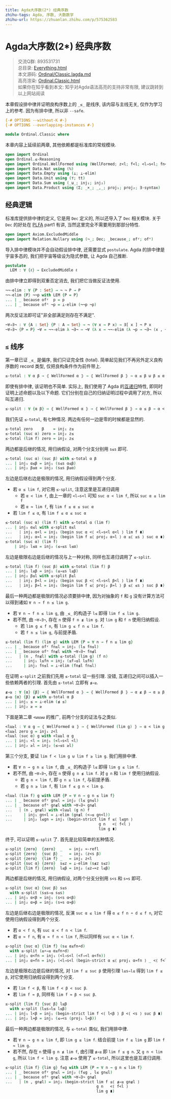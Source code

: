 ```yaml
---
title: Agda大序数(2*) 经典序数
zhihu-tags: Agda, 序数, 大数数学
zhihu-url: https://zhuanlan.zhihu.com/p/575362583
---
```


# Agda大序数(2*) 经典序数

> 交流Q群: 893531731  
> 总目录: [Everything.html](https://choukh.github.io/agda-lvo/Everything.html)  
> 本文源码: [Ordinal/Classic.lagda.md](https://github.com/choukh/agda-lvo/blob/main/src/Ordinal/Classic.lagda.md)  
> 高亮渲染: [Ordinal.Classic.html](https://choukh.github.io/agda-lvo/Ordinal.Classic.html)  
> 如果你在知乎看到本文: 知乎对Agda语法高亮的支持非常有限, 建议跳转到以上网站阅读  

本章假设排中律并证明良构序数上的 `_≤_` 是线序, 该内容与主线无关, 仅作为学习上的参考. 因为有排中律, 所以非 `--safe`.

```agda
{-# OPTIONS --without-K #-}
{-# OPTIONS --overlapping-instances #-}

module Ordinal.Classic where
```

本章内容上延续前两章, 其他依赖都是标准库的常规模块.

```agda
open import Ordinal
open Ordinal.≤-Reasoning
open import Ordinal.WellFormed using (WellFormed; z<l; f<l; <l⇒s<l; fn<fsn; l≤s⇒l≤)
open import Data.Nat using (ℕ)
open import Data.Empty using (⊥; ⊥-elim)
open import Data.Unit using (⊤; tt)
open import Data.Sum using (_⊎_; inj₁; inj₂)
open import Data.Product using (Σ; _×_; _,_; proj₁; proj₂; ∃-syntax)
```

## 经典逻辑

标准库提供排中律的定义, 它是用 `Dec` 定义的, 所以还导入了 `Dec` 相关模块. 关于 `Dec` 的好处在 [PLFA](https://agda-zh.github.io/PLFA-zh/) part1 有讲, 当然这里完全不需要用到那部分特性.

```agda
open import Axiom.ExcludedMiddle
open import Relation.Nullary using (¬_; Dec; _because_; ofʸ; ofⁿ)
```

导入排中律模块并不会自动假设排中律, 还需要显式 `postulate`. Agda 的排中律是宇宙多态的, 我们把宇宙等级设为隐式参数, 让 Agda 自己推断.

```agda
postulate
  LEM : ∀ {ℓ} → ExcludedMiddle ℓ
```

由排中律立即得到双重否定消去, 我们把它当做反证法使用.

```agda
¬¬-elim : ∀ {P : Set} → ¬ ¬ P → P
¬¬-elim {P} ¬¬p with LEM {P = P}
... | _ because ofʸ  p = p
... | _ because ofⁿ ¬p = ⊥-elim (¬¬p ¬p)
```

两次反证法即可证"非全部满足则存在不满足".

```agda
¬∀⇒∃¬ : ∀ {A : Set} {P : A → Set} → ¬ (∀ x → P x) → ∃[ x ] ¬ P x
¬∀⇒∃¬ {P = P} ¬∀ = ¬¬-elim λ ¬∃¬ → ¬∀ (λ x → ¬¬-elim (λ ¬p → ¬∃¬ (x , ¬p)))
```

## `≤` 线序

第一章已证 `_≤_` 是偏序, 我们只证完全性 (total). 简单起见我们不再另外定义良构序数的 record 类型, 仅把良构条件作为前件带上.

```agda
≤-total : ∀ α β → ⦃ WellFormed α ⦄ → ⦃ WellFormed β ⦄ → α ≤ β ⊎ β ≤ α
```

即使有排中律, 该证明也不简单. 实际上, 我们使用了 Agda 的[互递归](https://agda.readthedocs.io/en/v2.6.2.2/language/mutual-recursion.html)特性, 即同时证明上述命题以及以下命题. 它们分别在自己的归纳证明过程中调用了对方, 所以叫互递归.

```agda
≤-split : ∀ {α β} → ⦃ WellFormed α ⦄ → ⦃ WellFormed β ⦄ → α ≤ β → α < β ⊎ α ≈ β
```

我们先证 `≤-total`, 有七种情况. 两边有任何一边是零的时候都是显然的.

```agda
≤-total zero    β    = inj₁ z≤
≤-total (suc α) zero = inj₂ z≤
≤-total (lim f) zero = inj₂ z≤
```

两边都是后继的情况, 用归纳假设, 对两个分支分别用 `s≤s` 即可.

```agda
≤-total (suc α) (suc β) with ≤-total α β
... | inj₁ α≤β = inj₁ (s≤s α≤β)
... | inj₂ β≤α = inj₂ (s≤s β≤α)
```

左边是后继右边是极限的情况, 用归纳假设得到两个分支.

- 若 `α ≤ lim f`, 对它用 `≤-split`, 注意这里是互递归调用
  - 若 `α < lim f`, 由上一章的 `<l⇒s<l` 可知 `suc α < lim f`, 所以 `suc α ≤ lim f`
  - 若 `α ≈ lim f`, 有 `lim f ≤ α ≤ suc α`
- 若 `lim f ≤ α`, 有 `lim f ≤ α ≤ suc α`

```agda
≤-total (suc α) (lim f) with ≤-total α (lim f)
... | inj₁ α≤l with ≤-split α≤l
...   | inj₁ α<l = inj₁ (begin suc α <⟨ <l⇒s<l α<l ⟩ lim f ∎)
...   | inj₂ α≈l = inj₂ (begin lim f ≤⟨ proj₂ α≈l ⟩ α ≤⟨ ≤s ⟩ suc α ∎)
≤-total (suc α) (lim f)
    | inj₂ l≤α = inj₂ (≤⇒≤s l≤α)
```

左边是极限右边是后继的情况与上一种对称, 同样也互递归调用了 `≤-split`.

```agda
≤-total (lim f) (suc β) with ≤-total (lim f) β
... | inj₁ l≤β = inj₁ (≤⇒≤s l≤β)
... | inj₂ β≤l with ≤-split β≤l
...   | inj₁ β<l = inj₂ (begin suc β <⟨ <l⇒s<l β<l ⟩ lim f ∎)
...   | inj₂ β≈l = inj₁ (begin lim f ≤⟨ proj₂ β≈l ⟩ β ≤⟨ ≤s ⟩ suc β ∎)
```

最后一种两边都是极限的情况必须要排中律, 因为对抽象的 `f` 和 `g` 没有计算方法可以得到诸如 `∀ n → f n ≤ lim g`.

- 若 `∀ n → f n ≤ lim g`, 由 `_≤_` 的构造子 `l≤` 即得 `lim f ≤ lim g`.
- 若不然, 由 `¬∀⇒∃¬`, 存在 `n` 使得 `f n ≰ lim g`. 对 `lim g` 和 `f n` 使用归纳假设.
  - 若 `lim g ≤ f n`, 有 `lim g ≤ f n ≤ lim f`.
  - 若 `f n ≤ lim g`, 与前提矛盾.

```agda
≤-total (lim f) (lim g) with LEM {P = ∀ n → f n ≤ lim g}
... | _ because ofʸ fn≤l = inj₁ (l≤ fn≤l)
... | _ because ofⁿ fn≰l with ¬∀⇒∃¬ fn≰l
...   | (n , fn≰l) with ≤-total (lim g) (f n)
...     | inj₁ l≤fn = inj₂ (≤f⇒≤l l≤fn)
...     | inj₂ fn≤l = ⊥-elim (fn≰l fn≤l)
```

在证明 `≤-split` 之前我们先用 `≤-total` 证一些引理. 没错, 互递归之间可以插入一些依赖两者的引理. 首先由 `≤-total` 立即有 `≰⇒≥`.

```agda
≰⇒≥ : ∀ {α} {β} → ⦃ WellFormed α ⦄ → ⦃ WellFormed β ⦄ → α ≰ β → α ≥ β
≰⇒≥ {α} {β} ≰ with ≤-total α β
... | inj₁ ≤ = ⊥-elim (≰ ≤)
... | inj₂ ≥ = ≥
```

下面是第二章 `<ω⊎≥ω` 的推广, 前两个分支的证法与之类似.

```agda
<l⊎≥l : ∀ α g → ⦃ WellFormed α ⦄ → ⦃ WellFormed (lim g) ⦄ → α < lim g ⊎ α ≥ lim g
<l⊎≥l zero g = inj₁ z<l
<l⊎≥l (suc α) g with <l⊎≥l α g
... | inj₁ <l = inj₁ (<l⇒s<l <l)
... | inj₂ ≥l = inj₂ (≤⇒≤s ≥l)
```

第三个分支, 要证 `lim f < lim g ⊎ lim f ≥ lim g`. 我们用排中律.

- 若 `∀ n → g n ≤ lim f`, 由 `_≤_` 的构造子 `l≤` 即得 `lim g ≤ lim f`.
- 若不然, 由 `¬∀⇒∃¬`, 存在 `n` 使得 `g n ≰ lim f`. 对 `g n` 和 `lim f` 使用归纳假设.
  - 若 `g n < lim f`, 即 `g n ≤ lim f`, 与前提矛盾.
  - 若 `g n ≥ lim f`, 有 `lim f ≤ g n < lim g`.

```agda
<l⊎≥l (lim f) g with LEM {P = ∀ n → g n ≤ lim f}
... | _ because ofʸ gn≤l = inj₂ (l≤ gn≤l)
... | _ because ofⁿ gn≰l with ¬∀⇒∃¬ gn≰l
...   | (n , gn≰l) with <l⊎≥l (g n) f
...     | inj₁ gn<l = ⊥-elim (gn≰l (<⇒≤ gn<l))
...     | inj₂ l≤gn = inj₁ (begin-strict lim f ≤⟨ l≤gn ⟩
                                         g n   <⟨ f<l ⟩
                                         lim g ∎)
```

终于, 可以证明 `≤-split` 了. 首先是比较简单的五种情况.

```agda
≤-split {zero}  {zero}  _   = inj₂ ≈-refl
≤-split {zero}  {suc β} _   = inj₁ (z<s β)
≤-split {zero}  {lim f} _   = inj₁ z<l
≤-split {suc α} {zero}  s≤z = ⊥-elim (s≰z s≤z)
≤-split {lim f} {zero}  l≤β = inj₂ (≤z⇒≈z l≤β)
```

两边都是后继的情况, 用归纳假设, 对两个分支分别用 `s<s` 和 `s≈s` 即可.

```agda
≤-split {suc α} {suc β} s≤s
  with ≤-split (s≤s⇒≤ s≤s)
... | inj₁ α<β = inj₁ (s<s α<β)
... | inj₂ α≈β = inj₂ (s≈s α≈β)
```

左边是后继右边是极限的情况, 反演 `suc α ≤ lim f` 得 `α ≤ f n ∸ d ≤ f n`, 对它使用归纳假设得到两个分支.

- 若 `α < f n`, 有 `suc α < f n < lim f`.
- 若 `α ≈ f n`, 有 `α ≈ f n < lim f`, 所以同样有 `suc α < lim f`.

```agda
≤-split {suc α} {lim f} (s≤ α≤fn∸d)
  with ≤-split (≤∸⇒≤ α≤fn∸d)
... | inj₁ α<fn = inj₁ (<l⇒s<l (<f⇒<l α<fn))
... | inj₂ α≈fn = inj₁ (<l⇒s<l (begin-strict α ≤⟨ proj₁ α≈fn ⟩ _ <⟨ f<l ⟩ lim f ∎))
```

左边是极限右边是后继的情况, 对 `lim f ≤ suc β` 使用引理 `l≤s⇒l≤` 得到 `lim f ≤ β`, 对它使用归纳假设得到两个分支.

- 若 `lim f < β`, 有 `lim f < β < suc β`.
- 若 `lim f ≈ β`, 同样有 `lim f ≈ β < suc β`.

```agda
≤-split {lim f} {suc β} l≤β
  with ≤-split (l≤s⇒l≤ l≤β)
... | inj₁ l<β = inj₁ (begin-strict lim f <⟨ l<β ⟩ β <⟨ <s ⟩ suc β ∎)
... | inj₂ l≈β = inj₁ (≤⇒<s (proj₁ l≈β))
```

最后一种两边都是极限的情况, 与 `≤-total` 类似, 我们用排中律.

- 若 `∀ n → g n ≤ lim f`, 即 `lim g ≤ lim f`. 结合前提 `lim f ≤ lim g` 即 `lim f ≈ lim g`.
- 若不然, 存在 `n` 使得 `g n ≰ lim f`, 由引理 `≰⇒≥` 即 `lim f ≤ g n`. 又 `g n < lim g`, 所以 `lim f < lim g`. 注意 `≰⇒≥` 使用了 `≤-total`, 所以这里也是互递归调用.

```agda
≤-split {lim f} {lim g} f≤g with LEM {P = ∀ n → g n ≤ lim f}
... | _ because ofʸ gn≤l = inj₂ (f≤g , l≤ gn≤l)
... | _ because ofⁿ gn≰l with ¬∀⇒∃¬ gn≰l
...   | (n , gn≰l) = inj₁ (begin-strict lim f ≤⟨ ≰⇒≥ gn≰l ⟩
                                        g n   <⟨ f<l ⟩
                                        lim g ∎)
```
